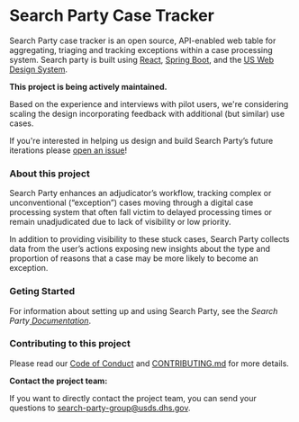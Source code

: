 # Search Party Case Tracker

Search Party case tracker is an open source, API-enabled web table for aggregating, triaging and tracking exceptions within a case processing system. Search party is built using [React](https://reactjs.org/), [Spring Boot](https://spring.io/projects/spring-boot), and the [US Web Design System](https://designsystem.digital.gov/).



**This project is being actively maintained.**

Based on the experience and interviews with pilot users, we're considering scaling the design incorporating feedback with additional (but similar) use cases. 

If you're interested in helping us design and build Search Party’s future iterations please [open an issue](https://github.com/usds/us-forms-system/issues)!



### About this project

Search Party enhances an adjudicator’s workflow, tracking complex or unconventional (“exception”) cases moving through a digital case processing system that often fall victim to delayed processing times or remain unadjudicated due to lack of visibility or low priority.

In addition to providing visibility to these stuck cases, Search Party collects data from the user’s actions exposing new insights about the type and proportion of reasons that a case may be more likely to become an exception. 



### Geting Started

For information about setting up and using Search Party, see the *Search Party*[ *Documentation*](https://github.com/usds/case-issue-api/blob/master/docs/README.md).



### Contributing to this project

Please read our [Code of Conduct](https://github.com/usds/case-issue-api/blob/master/CODE_OF_CONDUCT.md) and [CONTRIBUTING.md](https://github.com/usds/case-issue-api/blob/master/CONTRIBUTING.md) for more details.



**Contact the project team:**

If you want to directly contact the project team, you can send your questions to search-party-group@usds.dhs.gov.
